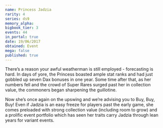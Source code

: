 ```yaml
---
name: Princess Jadzia
rarity: 4
series: ds9
memory_alpha:
bigbook_tier: 3
events: 44
in_portal: true
date: 19/06/2017
obtained: Event
mega: false
published: true
---
```


There’s a reason your awful weatherman is still employed - forecasting is hard. In days of yore, the Princess boasted ample stat ranks and had just gobbled up seven Dax bonuses in one year. Some time after that, as her numbers fell and the crowd of Super Rares surged past her in collection value, the commoners began sharpening the guillotine. 

Now she’s once again on the upswing and we’re advising you to Buy, Buy, Buy! Even if Jadzia is an easy freeze for players past the early game, she comes preloaded with strong collection value (including room to grow) and a prolific event portfolio which has seen her traits carry Jadzia through lean years for variant events.
